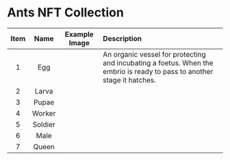 # Ants NFT Collection

|Item|Name|Example Image|Description|
|:-:|:-:|:-:|:-|
|1|Egg||An organic vessel for protecting and incubating a foetus. When the embrio is ready to pass to another stage it hatches.|
|2|Larva|||
|3|Pupae|||
|4|Worker|||
|5|Soldier|||
|6|Male|||
|7|Queen|||
